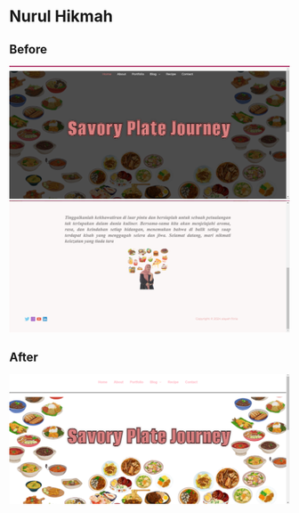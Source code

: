 # Nurul Hikmah

## Before 
![Gambar](https://github.com/hikmahhh/Re-Design-Website/blob/main/screenshot/Before%201.png)
![Gambar](https://github.com/hikmahhh/Re-Design-Website/blob/main/screenshot/Before%202.png)


## After
![Gambar](https://github.com/hikmahhh/Re-Design-Website/blob/main/screenshot/After%201.png)
